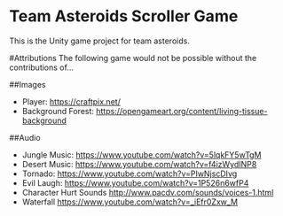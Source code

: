 # Team Asteroids Scroller Game

This is the Unity game project for team asteroids.


#Attributions
The following game would not be possible without the contributions of...

##Images

- Player: https://craftpix.net/
- Background Forest: https://opengameart.org/content/living-tissue-background


##Audio

- Jungle Music: https://www.youtube.com/watch?v=5lqkFY5wTgM
- Desert Music: https://www.youtube.com/watch?v=f4izWydINP8
- Tornado: https://www.youtube.com/watch?v=PIwNjscDIvg
- Evil Laugh: https://www.youtube.com/watch?v=1P526n6wfP4
- Character Hurt Sounds http://www.pacdv.com/sounds/voices-1.html
- Waterfall https://www.youtube.com/watch?v=_iEfr0Zxw_M



